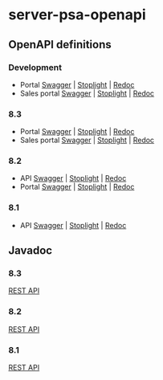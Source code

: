 # server-psa-openapi

## OpenAPI definitions

### Development
- Portal
[Swagger](https://justrelate.github.io/pisasales-server-psa-openapi/dev/portal/api-swagger.htm) | 
[Stoplight](https://justrelate.github.io/pisasales-server-psa-openapi/dev/portal/api-stoplight.htm) |
[Redoc](https://justrelate.github.io/pisasales-server-psa-openapi/dev/portal/api-redoc.htm)
- Sales portal
[Swagger](https://justrelate.github.io/pisasales-server-psa-openapi/dev/salesportal/api-swagger.htm) | 
[Stoplight](https://justrelate.github.io/pisasales-server-psa-openapi/dev/salesportal/api-stoplight.htm) |
[Redoc](https://justrelate.github.io/pisasales-server-psa-openapi/dev/salesportal/api-redoc.htm)

### 8.3
- Portal
[Swagger](https://justrelate.github.io/pisasales-server-psa-openapi/83/portal/api-swagger.htm) | 
[Stoplight](https://justrelate.github.io/pisasales-server-psa-openapi/83/portal/api-stoplight.htm) |
[Redoc](https://justrelate.github.io/pisasales-server-psa-openapi/83/portal/api-redoc.htm)
- Sales portal
[Swagger](https://justrelate.github.io/pisasales-server-psa-openapi/83/salesportal/api-swagger.htm) | 
[Stoplight](https://justrelate.github.io/pisasales-server-psa-openapi/83/salesportal/api-stoplight.htm) |
[Redoc](https://justrelate.github.io/pisasales-server-psa-openapi/83/salesportal/api-redoc.htm)

### 8.2
- API
[Swagger](https://justrelate.github.io/pisasales-server-psa-openapi/82/openapi/api-swagger.htm) | 
[Stoplight](https://justrelate.github.io/pisasales-server-psa-openapi/82/openapi/api-stoplight.htm) |
[Redoc](https://justrelate.github.io/pisasales-server-psa-openapi/82/openapi/api-redoc.htm)
- Portal
[Swagger](https://justrelate.github.io/pisasales-server-psa-openapi/82/portal/api-swagger.htm) | 
[Stoplight](https://justrelate.github.io/pisasales-server-psa-openapi/82/portal/api-stoplight.htm) |
[Redoc](https://justrelate.github.io/pisasales-server-psa-openapi/82/portal/api-redoc.htm)

### 8.1
- API
[Swagger](https://justrelate.github.io/pisasales-server-psa-openapi/81/openapi/api-swagger.htm) | 
[Stoplight](https://justrelate.github.io/pisasales-server-psa-openapi/81/openapi/api-stoplight.htm) |
[Redoc](https://justrelate.github.io/pisasales-server-psa-openapi/81/openapi/api-redoc.htm)

## Javadoc

### 8.3
[REST API](https://justrelate.github.io/pisasales-server-psa-openapi/83/javadoc/restapi/index.html)

### 8.2
[REST API](https://justrelate.github.io/pisasales-server-psa-openapi/82/javadoc/restapi/index.html)

### 8.1
[REST API](https://justrelate.github.io/pisasales-server-psa-openapi/81/javadoc/restapi/index.html)

